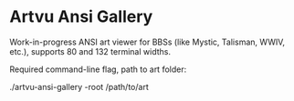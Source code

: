 # Artvu Ansi Gallery

Work-in-progress ANSI art viewer for BBSs (like Mystic, Talisman, WWIV, etc.), supports 80 and 132 terminal widths.

Required command-line flag, path to art folder:

./artvu-ansi-gallery -root /path/to/art

